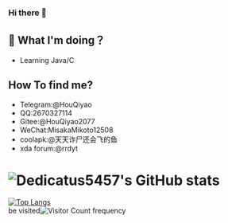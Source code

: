 ### Hi there 👋
## 🤔 What I'm doing？
- Learning Java/C
## How To find me?
- Telegram:@HouQiyao
- QQ:2670327114
- Gitee:@HouQiyao2077
- WeChat:MisakaMikoto12508
- coolapk:@天天诈尸还会飞的鱼
- xda forum:@rrdyt
# ![Dedicatus5457's GitHub stats](https://github-readme-stats.vercel.app/api?username=Dedicatus5457&show_icons=true&theme=tokyonight)
 [![Top Langs](https://github-readme-stats.vercel.app/api/top-langs/?username=Dedicatus5457&layout=compact)](https://github.com/Dedicatus5457/github-readme-stats)  
 be visited![Visitor Count](https://profile-counter.glitch.me/Dedicatus5457/count.svg)  frequency

<!--
**Dedicatus5457/Dedicatus5457** is a ✨ _special_ ✨ repository because its `README.md` (this file) appears on your GitHub profile.

Here are some ideas to get you started:

- 🔭 I’m currently working on ...
- 🌱 I’m currently learning ...
- 👯 I’m looking to collaborate on ...
- 🤔 I’m looking for help with ...
- 💬 Ask me about ...
- 📫 How to reach me: ...
- 😄 Pronouns: ...
- ⚡ Fun fact: ...
-->
